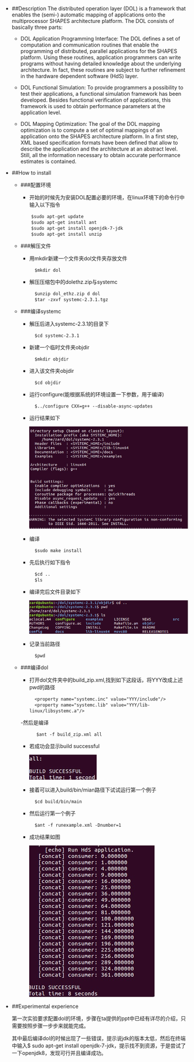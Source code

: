 - ##Description
	The distributed operation layer (DOL) is a framework that enables the (semi-) automatic mapping of applications onto the multiprocessor SHAPES architecture platform. The DOL consists of basically three parts:
	
	- DOL Application Programming Interface: The DOL defines a set of computation and communication routines that enable the programming of distributed, parallel applications for the SHAPES platform. Using these routines, application programmers can write programs without having detailed knowledge about the underlying architecture. In fact, these routines are subject to further refinement in the hardware dependent software (HdS) layer.
		
	- DOL Functional Simulation: To provide programmers a possibility to test their applications, a functional simulation framework has been developed. Besides functional verification of applications, this framework is used to obtain performance parameters at the application level.
		
	- DOL Mapping Optimization: The goal of the DOL mapping optimization is to compute a set of optimal mappings of an application onto the SHAPES architecture platform. In a first step, XML based specification formats have been defined that allow to describe the application and the architecture at an abstract level. Still, all the information necessary to obtain accurate performance estimates is contained.
		
- ##How to install

	- ###配置环境
		- 开始的时候先为安装DOL配置必要的环境，在linux环境下的命令行中输入以下指令
	
		```
			$sudo apt-get update
			$sudo apt-get install ant
			$sudo apt-get install openjdk-7-jdk
			$sudo apt-get install unzip
		```
	- ###解压文件
		- 用mkdir新建一个文件夹dol文件夹存放文件

				$mkdir dol
		- 解压压缩包中的dolethz.zip与systemc

				$unzip dol_ethz.zip d dol
				$tar -zxvf systemc-2.3.1.tgz

	- ###编译systemc
		- 解压后进入systemc-2.3.1的目录下

				$cd systemc-2.3.1
		- 新建一个临时文件夹objdir

				$mkdir objdir
		- 进入该文件夹objdir

				$cd objdir
		- 运行configure(能根据系统的环境设置一下参数，用于编译)

				$../configure CXX=g++ --disable-async-updates
		- 运行结果如下

			![](https://github.com/Izumisakai/ES2016_14353096/blob/master/image/4.png)
		- 编译

				$sudo make install
		- 先后执行如下指令

				$cd ..        
				$ls
		- 编译完后文件目录如下

			![](https://github.com/Izumisakai/ES2016_14353096/blob/master/image/5.png)
		- 记录当前路径

				$pwd

	- ###编译dol
		- 打开dol文件夹中的build_zip.xml,找到如下这段话，将YYY改成上述pwd的路径

				<property name="systemc.inc" value="YYY/include"/>
				<property name="systemc.lib" value="YYY/lib-linux/libsystemc.a"/>
		-然后是编译

				$ant -f build_zip.xml all
		- 若成功会显示build successful

			![](https://github.com/Izumisakai/ES2016_14353096/blob/master/image/3.png)
		- 接着可以进入build/bin/mian路径下试试运行第一个例子

				$cd build/bin/main
		- 然后运行第一个例子

				$ant -f runexample.xml -Dnumber=1
		- 成功结果如图

			![](https://github.com/Izumisakai/ES2016_14353096/blob/master/image/1.png)

- ##Experimental experience

	第一次实验要求配置dol的环境，步骤在ta提供的ppt中已经有详尽的介绍，只需要按照步骤一步步来就能完成。
	
	其中最后编译dol的时候出现了一些错误，提示说jdk的版本太低，然后在终端中输入$ sudo apt-get install openjdk-7-jdk，提示找不到资源，于是尝试了一下openjdk8，发现可行并且编译成功。

